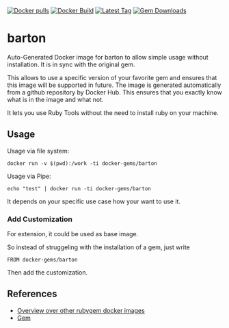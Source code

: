 [![Docker pulls](https://img.shields.io/docker/pulls/rubygem/barton.svg)](https://hub.docker.com/r/rubygem/barton/)
[![Docker Build](https://img.shields.io/docker/automated/rubygem/barton.svg)](https://hub.docker.com/r/rubygem/barton/)
[![Latest Tag](https://img.shields.io/github/tag/docker-rubygem/barton.svg)](https://hub.docker.com/r/rubygem/barton/)
[![Gem Downloads](https://img.shields.io/gem/dt/barton.svg)](https://rubygems.org/gems/barton/)
# barton

Auto-Generated Docker image for barton to allow simple usage without installation.
It is in sync with the original gem.

This allows to use a specific version of your favorite gem and ensures that this image will be supported in future.
The image is generated automatically from a github repository by Docker Hub.
This ensures that you exactly know what is in the image and what not.

It lets you use Ruby Tools without the need to install ruby on your machine.

## Usage

Usage via file system:

`docker run -v $(pwd):/work -ti docker-gems/barton`

Usage via Pipe:

`echo "test" | docker run -ti docker-gems/barton`

It depends on your specific use case how your want to use it.

### Add Customization

For extension, it could be used as base image.

So instead of struggeling with the installation of a gem, just write

`FROM docker-gems/barton`

Then add the customization.

## References

 - [Overview over other rubygem docker images](https://github.com/thinkbot/docker-rubygem)
 - [Gem](https://rubygems.org/gems/barton/)
